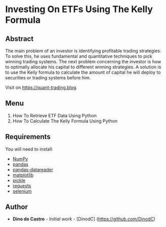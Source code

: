 # Investing On ETFs Using The Kelly Formula

## Abstract
The main problem of an investor is identifying profitable trading strategies.
To solve this, he uses fundamental and quantitative techniques to pick winning trading systems.
The next problem concerning the investor is how to optimally allocate his capital to different winning strategies.
A solution is to use the Kelly formula to calculate the amount of capital he will deploy to securities or trading systems before him.

Visit on https://quant-trading.blog.

## Menu
1. How To Retrieve ETF Data Using Python
2. How To Calculate The Kelly Formula Using Python

## Requirements
You will need to install:
* [NumPy](http://www.numpy.org)
* [pandas](https://pandas.pydata.org)
* [pandas-datareader](https://pandas-datareader.readthedocs.io/en/latest/)
* [matplotlib](https://matplotlib.org)
* [pickle](https://docs.python.org/3/library/pickle.html)
* [requests](https://pypi.org/project/requests/)
* [selenium](https://www.seleniumhq.org)

## Author
* **Dino de Castro** - *Initial work* - [DinodC] (https://github.com/DinodC)
